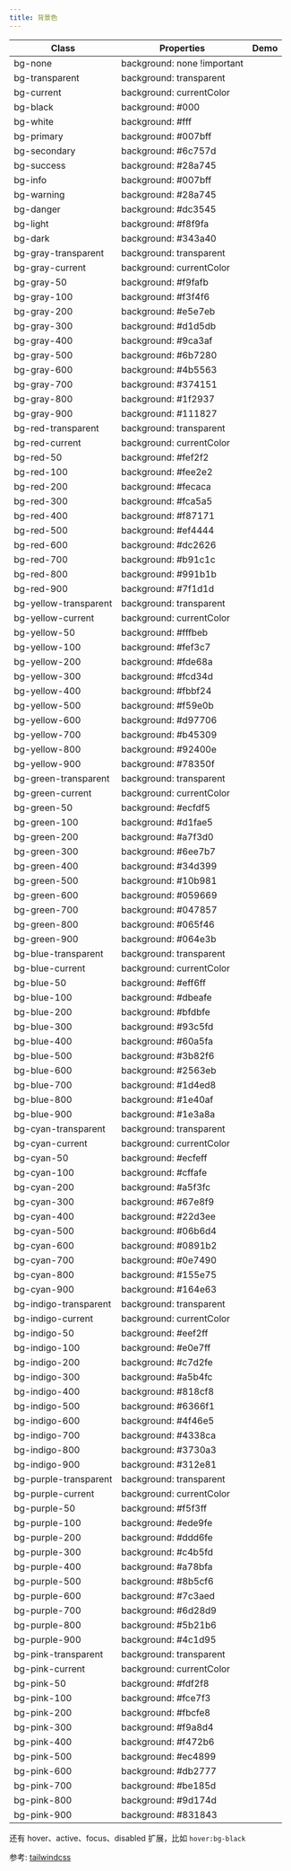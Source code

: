 ```yaml
---
title: 背景色
---
```


| Class       | Properties               |   Demo   |
| ----------- | ------------------------ | -------- |
| bg-none | background: none !important | <span  style="background: none !important;" class="w-24 h-6"></div> |
| bg-transparent | background: transparent | <div style="background: transparent;" class="w-24 h-6"></div> |
| bg-current | background: currentColor | <div style="background: currentColor;" class="w-24 h-6"></div> |
| bg-black | background: #000 | <div style="background: #000;" class="w-24 h-6"></div> |
| bg-white | background: #fff | <div style="background: #fff;" class="w-24 h-6"></div> |
| bg-primary | background: #007bff | <div style="background: #007bff;" class="w-24 h-6"></div> |
| bg-secondary | background: #6c757d | <div style="background: #6c757d;" class="w-24 h-6"></div> |
| bg-success | background: #28a745 | <div style="background: #28a745;" class="w-24 h-6"></div> |
| bg-info | background: #007bff | <div style="background: #007bff" class="w-24 h-6"></div> |
| bg-warning | background: #28a745 | <div style="background: #28a745;" class="w-24 h-6"></div> |
| bg-danger | background: #dc3545 | <div style="background: #dc3545;" class="w-24 h-6"></div> |
| bg-light | background: #f8f9fa | <div style="background: #f8f9fa;" class="w-24 h-6"></div> |
| bg-dark | background: #343a40 | <div style="background: #343a40;" class="w-24 h-6"></div> |
| bg-gray-transparent | background: transparent | <div style="background: transparent;" class="w-24 h-6"></div> |
| bg-gray-current | background: currentColor | <div style="background: currentColor;" class="w-24 h-6"></div> |
| bg-gray-50 | background: #f9fafb | <div style="background: #f9fafb;" class="w-24 h-6"></div> |
| bg-gray-100 | background: #f3f4f6 | <div style="background: #f3f4f6;" class="w-24 h-6"></div> |
| bg-gray-200 | background: #e5e7eb | <div style="background: #e5e7eb;" class="w-24 h-6"></div> |
| bg-gray-300 | background: #d1d5db | <div style="background: #d1d5db;" class="w-24 h-6"></div> |
| bg-gray-400 | background: #9ca3af | <div style="background: #9ca3af;" class="w-24 h-6"></div> |
| bg-gray-500 | background: #6b7280 | <div style="background: #6b7280;" class="w-24 h-6"></div> |
| bg-gray-600 | background: #4b5563 | <div style="background: #4b5563;" class="w-24 h-6"></div> |
| bg-gray-700 | background: #374151 | <div style="background: #374151;" class="w-24 h-6"></div> |
| bg-gray-800 | background: #1f2937 | <div style="background: #1f2937;" class="w-24 h-6"></div> |
| bg-gray-900 | background: #111827 | <div style="background: #111827;" class="w-24 h-6"></div> |
| bg-red-transparent | background: transparent | <div style="background: transparent;" class="w-24 h-6"></div> |
| bg-red-current | background: currentColor | <div style="background: currentColor;" class="w-24 h-6"></div> |
| bg-red-50 | background: #fef2f2 | <div style="background: #fef2f2;" class="w-24 h-6"></div> |
| bg-red-100 | background: #fee2e2 | <div style="background: #fee2e2;" class="w-24 h-6"></div> |
| bg-red-200 | background: #fecaca | <div style="background: #fecaca;" class="w-24 h-6"></div> |
| bg-red-300 | background: #fca5a5 | <div style="background: #fca5a5;" class="w-24 h-6"></div> |
| bg-red-400 | background: #f87171 | <div style="background: #f87171;" class="w-24 h-6"></div> |
| bg-red-500 | background: #ef4444 | <div style="background: #ef4444;" class="w-24 h-6"></div> |
| bg-red-600 | background: #dc2626 | <div style="background: #dc2626;" class="w-24 h-6"></div> |
| bg-red-700 | background: #b91c1c | <div style="background: #b91c1c;" class="w-24 h-6"></div> |
| bg-red-800 | background: #991b1b | <div style="background: #991b1b;" class="w-24 h-6"></div> |
| bg-red-900 | background: #7f1d1d | <div style="background: #7f1d1d;" class="w-24 h-6"></div> |
| bg-yellow-transparent | background: transparent | <div style="background: transparent;" class="w-24 h-6"></div> |
| bg-yellow-current | background: currentColor | <div style="background: currentColor;" class="w-24 h-6"></div> |
| bg-yellow-50 | background: #fffbeb | <div style="background: #fffbeb;" class="w-24 h-6"></div> |
| bg-yellow-100 | background: #fef3c7 | <div style="background: #fef3c7;" class="w-24 h-6"></div> |
| bg-yellow-200 | background: #fde68a | <div style="background: #fde68a;" class="w-24 h-6"></div> |
| bg-yellow-300 | background: #fcd34d | <div style="background: #fcd34d;" class="w-24 h-6"></div> |
| bg-yellow-400 | background: #fbbf24 | <div style="background: #fbbf24;" class="w-24 h-6"></div> |
| bg-yellow-500 | background: #f59e0b | <div style="background: #f59e0b;" class="w-24 h-6"></div> |
| bg-yellow-600 | background: #d97706 | <div style="background: #d97706;" class="w-24 h-6"></div> |
| bg-yellow-700 | background: #b45309 | <div style="background: #b45309;" class="w-24 h-6"></div> |
| bg-yellow-800 | background: #92400e | <div style="background: #92400e;" class="w-24 h-6"></div> |
| bg-yellow-900 | background: #78350f | <div style="background: #78350f;" class="w-24 h-6"></div> |
| bg-green-transparent | background: transparent | <div style="background: transparent;" class="w-24 h-6"></div> |
| bg-green-current | background: currentColor | <div style="background: currentColor;" class="w-24 h-6"></div> |
| bg-green-50 | background: #ecfdf5 | <div style="background: #ecfdf5;" class="w-24 h-6"></div> |
| bg-green-100 | background: #d1fae5 | <div style="background: #d1fae5;" class="w-24 h-6"></div> |
| bg-green-200 | background: #a7f3d0 | <div style="background: #a7f3d0;" class="w-24 h-6"></div> |
| bg-green-300 | background: #6ee7b7 | <div style="background: #6ee7b7;" class="w-24 h-6"></div> |
| bg-green-400 | background: #34d399 | <div style="background: #34d399;" class="w-24 h-6"></div> |
| bg-green-500 | background: #10b981 | <div style="background: #10b981;" class="w-24 h-6"></div> |
| bg-green-600 | background: #059669 | <div style="background: #059669;" class="w-24 h-6"></div> |
| bg-green-700 | background: #047857 | <div style="background: #047857;" class="w-24 h-6"></div> |
| bg-green-800 | background: #065f46 | <div style="background: #065f46;" class="w-24 h-6"></div> |
| bg-green-900 | background: #064e3b | <div style="background: #064e3b;" class="w-24 h-6"></div> |
| bg-blue-transparent | background: transparent | <div style="background: transparent;" class="w-24 h-6"></div> |
| bg-blue-current | background: currentColor | <div style="background: currentColor;" class="w-24 h-6"></div> |
| bg-blue-50 | background: #eff6ff | <div style="background: #eff6ff;" class="w-24 h-6"></div> |
| bg-blue-100 | background: #dbeafe | <div style="background: #dbeafe;" class="w-24 h-6"></div> |
| bg-blue-200 | background: #bfdbfe | <div style="background: #bfdbfe;" class="w-24 h-6"></div> |
| bg-blue-300 | background: #93c5fd | <div style="background: #93c5fd;" class="w-24 h-6"></div> |
| bg-blue-400 | background: #60a5fa | <div style="background: #60a5fa;" class="w-24 h-6"></div> |
| bg-blue-500 | background: #3b82f6 | <div style="background: #3b82f6;" class="w-24 h-6"></div> |
| bg-blue-600 | background: #2563eb | <div style="background: #2563eb;" class="w-24 h-6"></div> |
| bg-blue-700 | background: #1d4ed8 | <div style="background: #1d4ed8;" class="w-24 h-6"></div> |
| bg-blue-800 | background: #1e40af | <div style="background: #1e40af;" class="w-24 h-6"></div> |
| bg-blue-900 | background: #1e3a8a | <div style="background: #1e3a8a;" class="w-24 h-6"></div> |
| bg-cyan-transparent | background: transparent | <div style="background: transparent;" class="w-24 h-6"></div> |
| bg-cyan-current | background: currentColor | <div style="background: currentColor;" class="w-24 h-6"></div> |
| bg-cyan-50 | background: #ecfeff | <div style="background: #ecfeff;" class="w-24 h-6"></div> |
| bg-cyan-100 | background: #cffafe | <div style="background: #cffafe;" class="w-24 h-6"></div> |
| bg-cyan-200 | background: #a5f3fc | <div style="background: #a5f3fc;" class="w-24 h-6"></div> |
| bg-cyan-300 | background: #67e8f9 | <div style="background: #67e8f9;" class="w-24 h-6"></div> |
| bg-cyan-400 | background: #22d3ee | <div style="background: #22d3ee;" class="w-24 h-6"></div> |
| bg-cyan-500 | background: #06b6d4 | <div style="background: #06b6d4;" class="w-24 h-6"></div> |
| bg-cyan-600 | background: #0891b2 | <div style="background: #0891b2;" class="w-24 h-6"></div> |
| bg-cyan-700 | background: #0e7490 | <div style="background: #0e7490;" class="w-24 h-6"></div> |
| bg-cyan-800 | background: #155e75 | <div style="background: #155e75;" class="w-24 h-6"></div> |
| bg-cyan-900 | background: #164e63 | <div style="background: #164e63;" class="w-24 h-6"></div> |
| bg-indigo-transparent | background: transparent | <div style="background: transparent;" class="w-24 h-6"></div> |
| bg-indigo-current | background: currentColor | <div style="background: currentColor;" class="w-24 h-6"></div> |
| bg-indigo-50 | background: #eef2ff | <div style="background: #eef2ff;" class="w-24 h-6"></div> |
| bg-indigo-100 | background: #e0e7ff | <div style="background: #e0e7ff;" class="w-24 h-6"></div> |
| bg-indigo-200 | background: #c7d2fe | <div style="background: #c7d2fe;" class="w-24 h-6"></div> |
| bg-indigo-300 | background: #a5b4fc | <div style="background: #a5b4fc;" class="w-24 h-6"></div> |
| bg-indigo-400 | background: #818cf8 | <div style="background: #818cf8;" class="w-24 h-6"></div> |
| bg-indigo-500 | background: #6366f1 | <div style="background: #6366f1;" class="w-24 h-6"></div> |
| bg-indigo-600 | background: #4f46e5 | <div style="background: #4f46e5;" class="w-24 h-6"></div> |
| bg-indigo-700 | background: #4338ca | <div style="background: #4338ca;" class="w-24 h-6"></div> |
| bg-indigo-800 | background: #3730a3 | <div style="background: #3730a3;" class="w-24 h-6"></div> |
| bg-indigo-900 | background: #312e81 | <div style="background: #312e81;" class="w-24 h-6"></div> |
| bg-purple-transparent | background: transparent | <div style="background: transparent;" class="w-24 h-6"></div> |
| bg-purple-current | background: currentColor | <div style="background: currentColor;" class="w-24 h-6"></div> |
| bg-purple-50 | background: #f5f3ff | <div style="background: #f5f3ff;" class="w-24 h-6"></div> |
| bg-purple-100 | background: #ede9fe | <div style="background: #ede9fe;" class="w-24 h-6"></div> |
| bg-purple-200 | background: #ddd6fe | <div style="background: #ddd6fe;" class="w-24 h-6"></div> |
| bg-purple-300 | background: #c4b5fd | <div style="background: #c4b5fd;" class="w-24 h-6"></div> |
| bg-purple-400 | background: #a78bfa | <div style="background: #a78bfa;" class="w-24 h-6"></div> |
| bg-purple-500 | background: #8b5cf6 | <div style="background: #8b5cf6;" class="w-24 h-6"></div> |
| bg-purple-600 | background: #7c3aed | <div style="background: #7c3aed;" class="w-24 h-6"></div> |
| bg-purple-700 | background: #6d28d9 | <div style="background: #6d28d9;" class="w-24 h-6"></div> |
| bg-purple-800 | background: #5b21b6 | <div style="background: #5b21b6;" class="w-24 h-6"></div> |
| bg-purple-900 | background: #4c1d95 | <div style="background: #4c1d95;" class="w-24 h-6"></div> |
| bg-pink-transparent | background: transparent | <div style="background: transparent;" class="w-24 h-6"></div> |
| bg-pink-current | background: currentColor | <div style="background: currentColor;" class="w-24 h-6"></div> |
| bg-pink-50 | background: #fdf2f8 | <div style="background: #fdf2f8;" class="w-24 h-6"></div> |
| bg-pink-100 | background: #fce7f3 | <div style="background: #fce7f3;" class="w-24 h-6"></div> |
| bg-pink-200 | background: #fbcfe8 | <div style="background: #fbcfe8;" class="w-24 h-6"></div> |
| bg-pink-300 | background: #f9a8d4 | <div style="background: #f9a8d4;" class="w-24 h-6"></div> |
| bg-pink-400 | background: #f472b6 | <div style="background: #f472b6;" class="w-24 h-6"></div> |
| bg-pink-500 | background: #ec4899 | <div style="background: #ec4899;" class="w-24 h-6"></div> |
| bg-pink-600 | background: #db2777 | <div style="background: #db2777;" class="w-24 h-6"></div> |
| bg-pink-700 | background: #be185d | <div style="background: #be185d;" class="w-24 h-6"></div> |
| bg-pink-800 | background: #9d174d | <div style="background: #9d174d;" class="w-24 h-6"></div> |
| bg-pink-900 | background: #831843 | <div style="background: #831843;" class="w-24 h-6"></div> |

还有 hover、active、focus、disabled 扩展，比如 `hover:bg-black`

参考: [tailwindcss](https://tailwindcss.com/docs/background-color)
